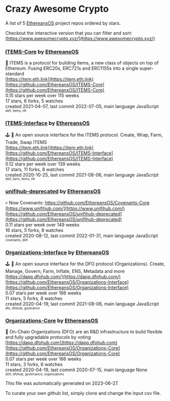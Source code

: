 # Crazy Awesome Crypto
A list of 5 [EthereansOS](https://github.com/EthereansOS) project repos ordered by stars.  

Checkout the interactive version that you can filter and sort: 
[https://www.awesomecrypto.xyz/](https://www.awesomecrypto.xyz/)  


### [ITEMS-Core](https://github.com/EthereansOS/ITEMS-Core) by [EthereansOS](https://github.com/EthereansOS)  
🔷 ITEMS is a protocol for building Items, a new class of objects on top of Ethereum. Fusing ERC20s, ERC721s and ERC1155s into a single super-standard  
[https://item.eth.link](https://item.eth.link)  
[https://github.com/EthereansOS/ITEMS-Core](https://github.com/EthereansOS/ITEMS-Core)  
0.15 stars per week over 115 weeks  
17 stars, 6 forks, 5 watches  
created 2021-04-07, last commit 2022-07-05, main language JavaScript  
<sub><sup>defi, items, nft</sup></sub>


### [ITEMS-Interface](https://github.com/EthereansOS/ITEMS-Interface) by [EthereansOS](https://github.com/EthereansOS)  
🕹 🔷 An open source interface for the ITEMS protocol. Create, Wrap, Farm, Trade, Swap ITEMS  
[https://item.eth.link](https://item.eth.link)  
[https://github.com/EthereansOS/ITEMS-Interface](https://github.com/EthereansOS/ITEMS-Interface)  
0.12 stars per week over 139 weeks  
17 stars, 11 forks, 8 watches  
created 2020-10-25, last commit 2021-08-06, main language JavaScript  
<sub><sup>defi, farm, items, nft</sup></sub>


### [unifihub-deprecated](https://github.com/EthereansOS/unifihub-deprecated) by [EthereansOS](https://github.com/EthereansOS)  
💀 Now Covenants: https://github.com/EthereansOS/Covenants-Core  
[https://www.unifihub.com/](https://www.unifihub.com/)  
[https://github.com/EthereansOS/unifihub-deprecated](https://github.com/EthereansOS/unifihub-deprecated)  
0.11 stars per week over 149 weeks  
16 stars, 5 forks, 8 watches  
created 2020-08-12, last commit 2022-01-31, main language JavaScript  
<sub><sup>covenants, defi</sup></sub>


### [Organizations-Interface](https://github.com/EthereansOS/Organizations-Interface) by [EthereansOS](https://github.com/EthereansOS)  
🕹 👻 An open source interface for the DFO protocol (Organizations). Create, Manage, Govern, Farm, Inflate, ENS, Metadata and more  
[https://dapp.dfohub.com/](https://dapp.dfohub.com/)  
[https://github.com/EthereansOS/Organizations-Interface](https://github.com/EthereansOS/Organizations-Interface)  
0.07 stars per week over 166 weeks  
11 stars, 5 forks, 8 watches  
created 2020-04-19, last commit 2021-08-06, main language JavaScript  
<sub><sup>dfo, dfohub, goverance</sup></sub>


### [Organizations-Core](https://github.com/EthereansOS/Organizations-Core) by [EthereansOS](https://github.com/EthereansOS)  
👻 On-Chain Organizations (DFO) are an R&D infrastructure to build flexible and fully upgradable protocols by voting  
[https://dapp.dfohub.com](https://dapp.dfohub.com)  
[https://github.com/EthereansOS/Organizations-Core](https://github.com/EthereansOS/Organizations-Core)  
0.07 stars per week over 166 weeks  
11 stars, 3 forks, 6 watches  
created 2020-04-19, last commit 2020-07-15, main language None  
<sub><sup>defi, dfohub, governance, organizations</sup></sub>


This file was automatically generated on 2023-06-27.  

To curate your own github list, simply clone and change the input csv file.  